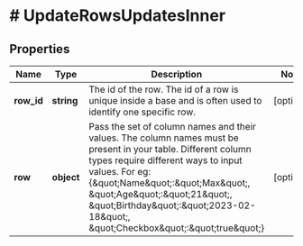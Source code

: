 # # UpdateRowsUpdatesInner

## Properties

Name | Type | Description | Notes
------------ | ------------- | ------------- | -------------
**row_id** | **string** | The id of the row. The id of a row is unique inside a base and is often used to identify one specific row. | [optional]
**row** | **object** | Pass the set of column names and their values. The column names must be present in your table. Different column types require different ways to input values. For eg: {\&quot;Name\&quot;:\&quot;Max\&quot;, \&quot;Age\&quot;:\&quot;21\&quot;, \&quot;Birthday\&quot;:\&quot;2023-02-18\&quot;, \&quot;Checkbox\&quot;:\&quot;true\&quot;} | [optional]

